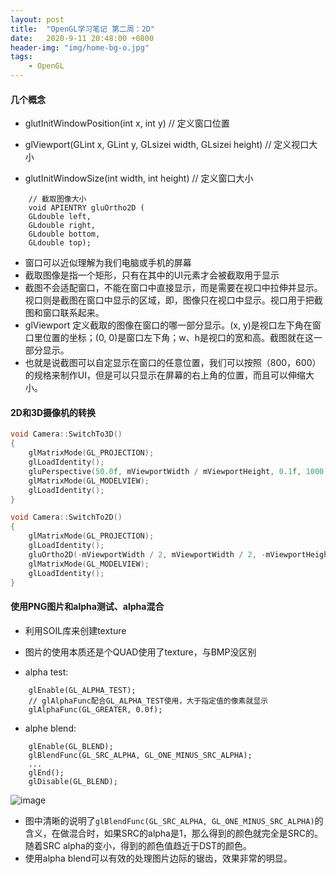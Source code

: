 ```yaml
---
layout: post
title:  "OpenGL学习笔记 第二周：2D"
date:   2020-9-11 20:48:00 +0800
header-img: "img/home-bg-o.jpg"
tags:
    - OpenGL
---
```


#### 几个概念

- glutInitWindowPosition(int x, int y) // 定义窗口位置
 
- glViewport(GLint x, GLint y, GLsizei width, GLsizei height) // 定义视口大小
 
- glutInitWindowSize(int width, int height) // 定义窗口大小
 
<!--more-->


```
    // 截取图像大小
    void APIENTRY gluOrtho2D (
    GLdouble left, 
    GLdouble right, 
    GLdouble bottom, 
    GLdouble top);

```


- 窗口可以近似理解为我们电脑或手机的屏幕
- 截取图像是指一个矩形，只有在其中的UI元素才会被截取用于显示
- 截图不会适配窗口，不能在窗口中直接显示，而是需要在视口中拉伸并显示。视口则是截图在窗口中显示的区域，即，图像只在视口中显示。视口用于把截图和窗口联系起来。
- glViewport 定义截取的图像在窗口的哪一部分显示。(x, y)是视口左下角在窗口里位置的坐标；(0, 0)是窗口左下角；w、h是视口的宽和高。截图就在这一部分显示。
- 也就是说截图可以自定显示在窗口的任意位置，我们可以按照（800，600）的规格来制作UI，但是可以只显示在屏幕的右上角的位置，而且可以伸缩大小。

#### 2D和3D摄像机的转换

```cpp
void Camera::SwitchTo3D()
{
	glMatrixMode(GL_PROJECTION);
	glLoadIdentity();
	gluPerspective(50.0f, mViewportWidth / mViewportHeight, 0.1f, 1000.0f);
	glMatrixMode(GL_MODELVIEW);
	glLoadIdentity();
}

void Camera::SwitchTo2D()
{
	glMatrixMode(GL_PROJECTION);
	glLoadIdentity();
	gluOrtho2D(-mViewportWidth / 2, mViewportWidth / 2, -mViewportHeight / 2, mViewportHeight / 2);
	glMatrixMode(GL_MODELVIEW);
	glLoadIdentity();
}
```

#### 使用PNG图片和alpha测试、alpha混合

- 利用SOIL库来创建texture

- 图片的使用本质还是个QUAD使用了texture，与BMP没区别

- alpha test:

```
    glEnable(GL_ALPHA_TEST);
	// glAlphaFunc配合GL_ALPHA_TEST使用，大于指定值的像素就显示
	glAlphaFunc(GL_GREATER, 0.0f);
```

- alphe blend: 

```
    glEnable(GL_BLEND);
	glBlendFunc(GL_SRC_ALPHA, GL_ONE_MINUS_SRC_ALPHA);
	...
	glEnd();
	glDisable(GL_BLEND);
```


![image](https://note.youdao.com/yws/res/32589/69EBCA079A444080A39C30D3A02F06DC)

- 图中清晰的说明了`glBlendFunc(GL_SRC_ALPHA, GL_ONE_MINUS_SRC_ALPHA)`的含义，在做混合时，如果SRC的alpha是1，那么得到的颜色就完全是SRC的。随着SRC alpha的变小，得到的颜色值趋近于DST的颜色。
- 使用alpha blend可以有效的处理图片边际的锯齿，效果非常的明显。
